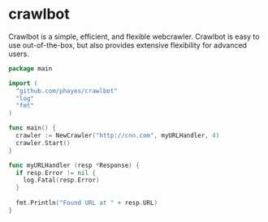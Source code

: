 crawlbot
========

Crawlbot is a simple, efficient, and flexible webcrawler. Crawlbot is easy to use out-of-the-box, but also provides extensive flexibility for advanced users.

```go
package main

import (
  "github.com/phayes/crawlbot"
  "log"
  "fmt"
)

func main() {
  crawler := NewCrawler("http://cnn.com", myURLHandler, 4)
  crawler.Start()
}

func myURLHandler (resp *Response) {
  if resp.Error != nil {
    log.Fatal(resp.Error)
  }
  
  fmt.Println("Found URL at " + resp.URL)
}
```
